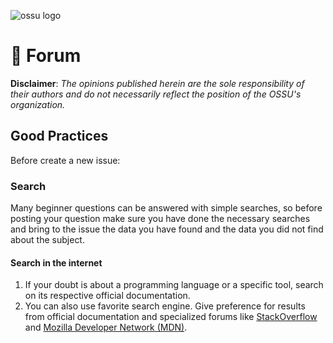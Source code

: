 ![ossu logo](http://i.imgur.com/kYYCXtC.png)

# :speech_balloon: Forum
**Disclaimer**: *The opinions published herein are the sole responsibility of their authors and do not necessarily reflect the position of the OSSU's organization.*

## Good Practices
Before create a new issue:

### Search
Many beginner questions can be answered with simple searches, so before posting your question make sure you have done the necessary searches and bring to the issue the data you have found and the data you did not find about the subject.

#### Search in the internet
1. If your doubt is about a programming language or a specific tool, search on its respective official documentation.
1. You can also use favorite search engine. Give preference for results from official documentation and specialized forums like [StackOverflow](http://stackoverflow.com/) and [Mozilla Developer Network (MDN)](https://developer.mozilla.org).
